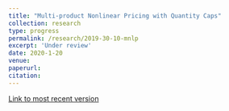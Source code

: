 ```yaml
---
title: "Multi-product Nonlinear Pricing with Quantity Caps"
collection: research
type: progress
permalink: /research/2019-30-10-mnlp
excerpt: 'Under review'
date: 2020-1-20
venue: 
paperurl:
citation: 
---
```


[Link to most recent version](http://jgnunol.github.io/files/multiproductCapLaboratory.pdf})
